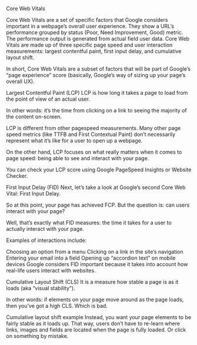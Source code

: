 Core Web Vitals

Core Web Vitals are a set of specific factors that Google considers important in a webpage’s overall user experience. They show a URL’s performance grouped by status (Poor, Need Improvement, Good) metric. The performance output is generated from actual field user data. Core Web Vitals are made up of three specific page speed and user interaction measurements: largest contentful paint, first input delay, and cumulative layout shift.

In short, Core Web Vitals are a subset of factors that will be part of Google’s “page experience” score (basically, Google’s way of sizing up your page’s overall UX).




Largest Contentful Paint (LCP)
LCP is how long it takes a page to load from the point of view of an actual user.

In other words: it’s the time from clicking on a link to seeing the majority of the content on-screen.

LCP is different from other pagespeed measurements. Many other page speed metrics (like TTFB and First Contextual Paint) don’t necessarily represent what it’s like for a user to open up a webpage.

On the other hand, LCP focuses on what really matters when it comes to page speed: being able to see and interact with your page.

You can check your LCP score using Google PageSpeed Insights or Website Checker.




First Input Delay (FID)
Next, let’s take a look at Google’s second Core Web Vital: First Input Delay.

So at this point, your page has achieved FCP. But the question is: can users interact with your page?

Well, that’s exactly what FID measures: the time it takes for a user to actually interact with your page.

Examples of interactions include:

Choosing an option from a menu
Clicking on a link in the site’s navigation
Entering your email into a field
Opening up “accordion text” on mobile devices
Google considers FID important because it takes into account how real-life users interact with websites.



Cumulative Layout Shift (CLS)
It is a measure how stable a page is as it loads (aka “visual stability”).

In other words: if elements on your page move around as the page loads, then you’ve got a high CLS. Which is bad.

Cumulative layout shift example
Instead, you want your page elements to be fairly stable as it loads up. That way, users don’t have to re-learn where links, images and fields are located when the page is fully loaded. Or click on something by mistake.
